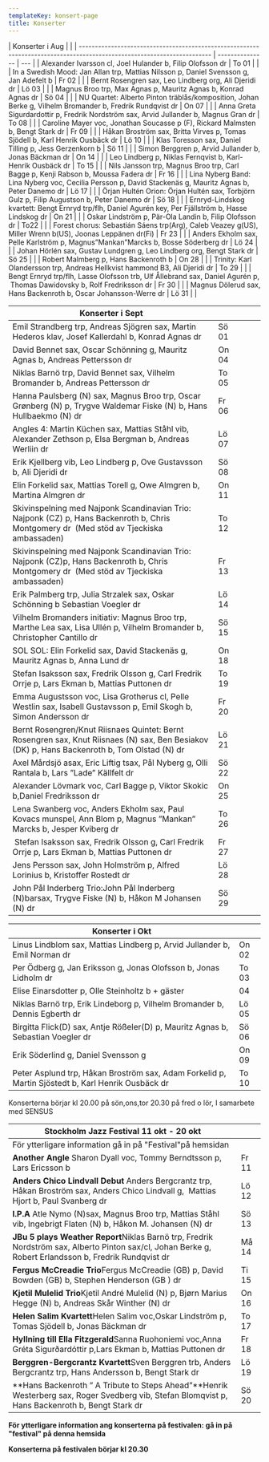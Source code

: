 ```yaml
---
templateKey: konsert-page
title: Konserter
---
```

|                                                                                           Konserter i Aug |     |
| ----------------------------------------------------------------------------------------------------------------------- | --------------- | --- |
| Alexander Ivarsson cl, Joel Hulander b, Filip Olofsson dr                                                               | To 01           |     |
| In a Swedish Mood: Jan Allan trp, Mattias Nilsson p, Daniel Svensson g, Jan Adefelt b                                   | Fr 02           |     |
| Bernt Rosengren sax, Leo Lindberg org, Ali Djeridi dr                                                                   | Lö 03           |     |
| Magnus Broo trp, Max Agnas p, Mauritz Agnas b, Konrad Agnas dr                                                          | Sö 04           |     |
| NU Quartet: Alberto Pinton träblås/komposition, Johan Berke g, Vilhelm Bromander b, Fredrik Rundqvist dr                | On 07           |     |
| Anna Greta Sigurdardottir p, Fredrik Nordström sax, Arvid Jullander b, Magnus Gran dr                                   | To 08           |     |
| Caroline Mayer voc, Jonathan Soucasse p (F), Rickard Malmsten b, Bengt Stark dr                                         | Fr 09           |     |
| Håkan Broström sax, Britta Virves p, Tomas Sjödell b, Karl Henrik Ousbäck dr                                            | Lö 10           |     |
| Klas Toresson sax, Daniel Tilling p, Jess Gerzenkorn b                                                                  | Sö 11           |     |
| Simon Berggren p, Arvid Jullander b, Jonas Bäckman dr                                                                   | On 14           |     |
| Leo Lindberg p, Niklas Fernqvist b,  Karl-Henrik Ousbäck dr                                                             | To 15           |     |
| Nils Jansson trp, Magnus Broo trp, Carl Bagge p, Kenji Rabson b, Moussa Fadera dr                                       | Fr 16           |     |
| Lina Nyberg Band: Lina Nyberg voc, Cecilia Persson p, David Stackenäs g, Mauritz Agnas b, Peter Danemo dr               | Lö 17           |     |
| Örjan Hultén Orion: Örjan Hultén sax, Torbjörn Gulz p, Filip Augustson b, Peter Danemo dr                               | Sö 18           |     |
| Ernryd-Lindskog kvartett: Bengt Ernryd trp/flh, Daniel Agurén key, Per Fjällström b, Hasse Lindskog dr                  | On 21           |     |
| Oskar Lindström p, Pär-Ola Landin b, Filip Olofsson dr                                                                  | To22            |     |
| Forest chorus: Sebastián Sáens trp(Arg), Caleb Veazey g(US), Miller Wrenn b(US), Joonas Leppänen dr(Fi)                 | Fr 23           |     |
| Anders Ekholm sax, Pelle Karlström p, Magnus”Mankan”Marcks b, Bosse Söderberg dr                                        | Lö 24           |     |
| Johan Hörlén sax, Gustav Lundgren g, Leo Lindberg org, Bengt Stark dr                                                   | Sö 25           |     |
| Robert Malmberg p, Hans Backenroth b                                                                                    | On 28           |     |
| Trinity: Karl Olandersson trp, Andreas Hellkvist hammond B3, Ali Djeridi dr                                             | To 29           |     |
| Bengt Ernryd trp/flh, Lasse Olofsson trb, Ulf Ållebrand sax, Daniel Agurén p,  Thomas Dawidovsky b, Rolf Fredriksson dr | Fr 30           |     |
| Magnus Dölerud sax, Hans Backenroth b, Oscar Johansson-Werre dr                                                         | Lö 31           |     |

| Konserter i Sept                                                                                                                             |       |     |     |     |
| -------------------------------------------------------------------------------------------------------------------------------------------- | ----- | --- | --- | --- |
| Emil Strandberg trp, Andreas Sjögren sax, Martin Hederos klav, Josef Kallerdahl b, Konrad Agnas dr                                           | Sö 01 |     |     |     |
| David Bennet sax, Oscar Schönning g, Mauritz Agnas b, Andreas Pettersson dr                                                                  | On 04 |     |     |     |
| Niklas Barnö trp, David Bennet sax, Vilhelm Bromander b, Andreas Pettersson dr                                                               | To 05 |     |     |     |
| Hanna Paulsberg (N) sax, Magnus Broo trp, Oscar Grønberg (N) p, Trygve Waldemar Fiske (N) b, Hans Hullbaekmo (N) dr                          | Fr 06 |     |     |     |
| Angles 4: Martin Küchen sax, Mattias Ståhl vib,  Alexander Zethson p, Elsa Bergman b, Andreas Werliin dr                                     | Lö 07 |     |     |     |
| Erik Kjellberg vib, Leo Lindberg p, Ove Gustavsson b, Ali Djeridi dr                                                                         | Sö 08 |     |     |     |
| Elin Forkelid sax,  Mattias Torell g, Owe Almgren b, Martina Almgren dr                                                                      | On 11 |     |     |     |
| Skivinspelning med Najponk Scandinavian Trio:  Najponk (CZ) p, Hans Backenroth b, Chris Montgomery dr 		(Med stöd av Tjeckiska ambassaden)   | To 12 |     |     |     |
| Skivinspelning med Najponk Scandinavian Trio:  Najponk (CZ)p, Hans Backenroth b, Chris Montgomery dr 		(Med stöd av Tjeckiska ambassaden)    | Fr 13 |     |     |     |
| Erik Palmberg trp, Julia Strzalek sax, Oskar Schönning b Sebastian Voegler dr                                                                | Lö 14 |     |     |     |
| Vilhelm Bromanders initiativ: Magnus Broo trp, Marthe Lea sax, Lisa Ullén p, Vilhelm Bromander b, 		Christopher Cantillo dr                  | Sö 15 |     |     |     |
| SOL SOL: Elin Forkelid sax, David Stackenäs g, Mauritz Agnas b, Anna Lund dr                                                                 | On 18 |     |     |     |
| Stefan Isaksson sax, Fredrik Olsson g, Carl Fredrik Orrje p, Lars Ekman b, Mattias Puttonen dr                                               | To 19 |     |     |     |
| Emma Augustsson voc, Lisa Grotherus cl, Pelle Westlin sax, Isabell Gustavsson p, Emil Skogh b, Simon Andersson dr                            | Fr 20 |     |     |     |
| Bernt Rosengren/Knut Riisnaes Quintet: Bernt Rosengren sax, Knut Riisnaes (N) sax, Ben Besiakov (DK) p, Hans Backenroth b, Tom Olstad (N) dr | Lö 21 |     |     |     |
| Axel Mårdsjö asax, Eric Liftig tsax, Pål Nyberg g, Olli Rantala b, Lars ”Lade” Källfelt dr                                                   | Sö 22 |     |     |     |
| Alexander Lövmark voc, Carl Bagge p, Viktor Skokic b,Daniel Fredriksson dr                                                                   | On 25 |     |     |     |
| Lena Swanberg voc, Anders Ekholm sax, Paul Kovacs munspel,	Ann Blom p, Magnus ”Mankan” Marcks b, Jesper Kviberg dr                           | To 26 |     |     |     |
|  Stefan Isaksson sax, Fredrik Olsson g, Carl Fredrik Orrje p, Lars Ekman b, Mattias Puttonen dr                                              | Fr 27 |     |     |     |
| Jens Persson sax, John Holmström p, Alfred Lorinius b, Kristoffer Rostedt dr                                                                 | Lö 28 |     |     |     |
| John Pål Inderberg Trio:John Pål Inderberg (N)barsax, Trygve Fiske (N) b, Håkon M Johansen (N) dr                                            | Sö 29 |     |     |     |

| Konserter i Okt                                                                                   |       |
| ------------------------------------------------------------------------------------------------- | ----- |
| Linus Lindblom sax, Mattias Lindberg p, Arvid Jullander b, Emil Norman dr                         | On 02 |
| Per Ödberg g, Jan Eriksson g, Jonas Olofsson b, Jonas Lidholm dr                                  | To 03 |
|Elise Einarsdotter p, Olle Steinholtz b + gäster|04|
| Niklas Barnö trp, Erik Lindeborg p, Vilhelm Bromander b, Dennis Egberth dr                        | Lö 05 |
| Birgitta Flick(D) sax, Antje Rößeler(D) p, Mauritz Agnas b, Sebastian Voegler dr                  | Sö 06 |
| Erik Söderlind g, Daniel Svensson g                                                               | On 09 |
| Peter Asplund trp, Håkan Broström sax, Adam Forkelid p, Martin Sjöstedt b, Karl Henrik Ousbäck dr | To 10 |

Konserterna börjar kl 20.00 på sön,ons,tor                                                                                                                               20.30 på fred o lör, I samarbete med SENSUS

| Stockholm Jazz Festival 11 okt - 20 okt                                                                                                                |       |
| ------------------------------------------------------------------------------------------------------------------------------------------------------ | ----- |
| För ytterligare information gå in på "Festival"på hemsidan                                                                                             |       |
| **Another Angle** Sharon Dyall voc, Tommy Berndtsson p, Lars Ericsson b                                                                                | Fr 11 |
| **Anders Chico Lindvall Debut** Anders Bergcrantz trp, Håkan Broström sax, Anders Chico Lindvall g,  Mattias Hjort b, Paul Svanberg dr                 | Lö 12 |
| **I.P.A** Atle Nymo (N)sax, Magnus Broo trp, Mattias Ståhl vib, Ingebrigt Flaten (N) b, Håkon M. Johansen (N) dr                                       | Sö 13 |
| **JBu 5 plays Weather Report**Niklas Barnö trp, Fredrik Nordström sax, Alberto Pinton sax/cl, Johan Berke g, Robert Erlandsson b, Fredrik Rundqvist dr | Må 14 |
| **Fergus McCreadie Trio**Fergus McCreadie (GB) p, David Bowden (GB) b, Stephen Henderson (GB ) dr                                                      | Ti 15 |
| **Kjetil Mulelid Trio**Kjetil André Mulelid (N) p, Bjørn Marius Hegge (N) b, Andreas Skår Winther (N) dr                                               | On 16 |
| **Helen Salim Kvartett**Helen Salim voc,Oskar Lindström p, Tomas Sjödell b, Jonas Bäckman dr                                                           | To 17 |
| **Hyllning till Ella Fitzgerald**Sanna Ruohoniemi voc,Anna Gréta Sigurðardóttir p,Lars Ekman b, Mattias Puttonen dr                                    | Fr 18 |
| **Berggren-Bergcrantz Kvartett**Sven Berggren trb, Anders Bergcrantz trp, Hans Andersson b, Bengt Stark dr                                             | Lö 19 |
| **Hans Backenroth ” A Tribute to Steps Ahead”**Henrik Westerberg sax, Roger Svedberg vib, Stefan Blomqvist p, Hans Backenroth b, Bengt Stark dr        | Sö 20 |

**För ytterligare information ang konserterna på festivalen: gå in på "festival" på denna hemsida**

**Konserterna på festivalen börjar kl 20.30**
